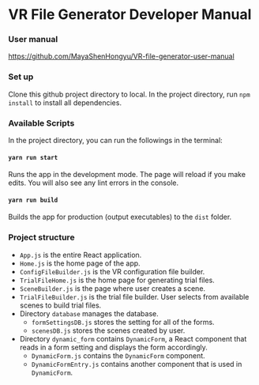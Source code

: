 # VR File Generator Developer Manual

### User manual
https://github.com/MayaShenHongyu/VR-file-generator-user-manual

### Set up

Clone this github project directory to local. In the project directory, run `npm install` to install all dependencies.

### Available Scripts

In the project directory, you can run the followings in the terminal:

#### `yarn run start`

Runs the app in the development mode. The page will reload if you make edits. You will also see any lint errors in the console.

#### `yarn run build`

Builds the app for production (output executables) to the `dist` folder.<br />

### Project structure

- `App.js` is the entire React application.
- `Home.js` is the home page of the app.
- `ConfigFileBuilder.js` is the VR configuration file builder.
- `TrialFileHome.js` is the home page for generating trial files.
- `SceneBuilder.js` is the page where user creates a scene.
- `TrialFileBuilder.js` is the trial file builder. User selects from available scenes to build trial files.
- Directory `database` manages the database.
    - `formSettingsDB.js` stores the setting for all of the forms.
    - `scenesDB.js` stores the scenes created by user.
- Directory `dynamic_form` contains `DynamicForm`, a React component that reads in a form setting and displays the form accordingly.
    - `DynamicForm.js` contains the `DynamicForm` component.
    - `DynamicFormEntry.js` contains another component that is used in `DynamicForm`.
